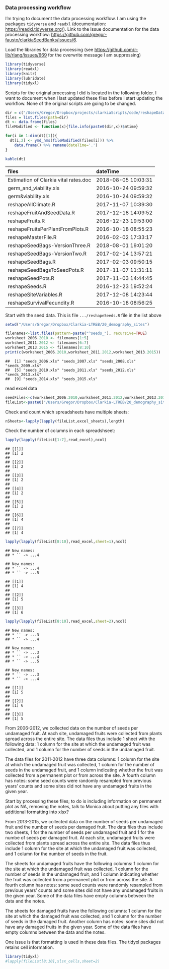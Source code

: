 
### Data processing workflow

I’m trying to document the data processing workflow. I am using the
packages `tidyverse` and `readxl` (documentation:
<https://readxl.tidyverse.org/>). Link to the Issue documentation for
the data processing workflow:
<https://github.com/gregor-fausto/clarkiaSeedBanks/issues/6>.

Load the libraries for data processing (see
<https://github.com/r-lib/rlang/issues/669> for the overwrite message I
am suppressing)

``` r
library(tidyverse)
library(readxl)
library(knitr)
library(lubridate)
library(tidyxl)
```

Scripts for the original processing I did is located in the following
folder. I want to document when I last updated these files before I
start updating the workflow. None of the original scripts are going to
be changed.

``` r
dir = c("/Users/Gregor/Dropbox/projects/clarkiaScripts/code/reshapeDataScripts/")
files = list.files(path=dir)
dt <- data.frame(files)
fileModified <- function(x){file.info(paste0(dir,x))$mtime}

for(i in 1:dim(dt)[1]){
  dt[i,2] <- ymd_hms(fileModified(files[i])) %>%
    data.frame() %>% rename(dateTime='.') 
}

kable(dt)
```

| files                                 | dateTime            |
| :------------------------------------ | :------------------ |
| Estimation of Clarkia vital rates.doc | 2018-08-05 10:03:31 |
| germ\_and\_viability.xls              | 2016-10-24 09:59:32 |
| germ\&viability.xls                   | 2016-10-24 09:59:32 |
| reshapeAllClimate.R                   | 2017-11-07 10:39:30 |
| reshapeFruitAndSeedData.R             | 2017-12-18 14:09:52 |
| reshapeFruits.R                       | 2016-12-23 19:53:00 |
| reshapeFruitsPerPlantFromPlots.R      | 2016-10-18 08:55:23 |
| reshapeMasterFile.R                   | 2016-02-02 17:33:17 |
| reshapeSeedBags-VersionThree.R        | 2018-08-01 19:01:20 |
| reshapeSeedBags-VersionTwo.R          | 2017-02-14 13:57:21 |
| reshapeSeedBags.R                     | 2017-02-03 09:50:15 |
| reshapeSeedBagsToSeedPots.R           | 2017-11-07 11:31:11 |
| reshapeSeedPots.R                     | 2017-11-03 14:44:45 |
| reshapeSeeds.R                        | 2016-12-23 19:52:24 |
| reshapeSiteVariables.R                | 2017-12-08 14:23:44 |
| reshapeSurvivalFecundity.R            | 2016-10-18 08:56:25 |

Start with the seed data. This is file `.../reshapeSeeds.R` file in the
list above

``` r
setwd("/Users/Gregor/Dropbox/Clarkia-LTREB/20_demography_sites")

filenames<-list.files(pattern=paste("^seeds_"), recursive=TRUE)
worksheet_2006.2010 <- filenames[1:5]
worksheet_2011.2012 <- filenames[6:7]
worksheet_2013.2015 <- filenames[8:10]
print(c(worksheet_2006.2010,worksheet_2011.2012,worksheet_2013.2015))
```

    ##  [1] "seeds_2006.xls" "seeds_2007.xls" "seeds_2008.xls" "seeds_2009.xls"
    ##  [5] "seeds_2010.xls" "seeds_2011.xls" "seeds_2012.xls" "seeds_2013.xls"
    ##  [9] "seeds_2014.xls" "seeds_2015.xls"

read excel data

``` r
seedFiles<-c(worksheet_2006.2010,worksheet_2011.2012,worksheet_2013.2015)
fileList<-paste0("/Users/Gregor/Dropbox/Clarkia-LTREB/20_demography_sites/",seedFiles)
```

Check and count which spreadsheets have multiple sheets:

``` r
nSheets<-lapply(lapply(fileList,excel_sheets),length)
```

Check the number of columns in each spreadshseet:

``` r
lapply(lapply(fileList[1:7],read_excel),ncol)
```

    ## [[1]]
    ## [1] 2
    ## 
    ## [[2]]
    ## [1] 2
    ## 
    ## [[3]]
    ## [1] 2
    ## 
    ## [[4]]
    ## [1] 2
    ## 
    ## [[5]]
    ## [1] 2
    ## 
    ## [[6]]
    ## [1] 4
    ## 
    ## [[7]]
    ## [1] 4

``` r
lapply(lapply(fileList[8:10],read_excel,sheet=1),ncol)
```

    ## New names:
    ## * `` -> ...4

    ## New names:
    ## * `` -> ...4
    ## * `` -> ...5

    ## [[1]]
    ## [1] 4
    ## 
    ## [[2]]
    ## [1] 5
    ## 
    ## [[3]]
    ## [1] 6

``` r
lapply(lapply(fileList[8:10],read_excel,sheet=2),ncol)
```

    ## New names:
    ## * `` -> ...3
    ## * `` -> ...4

    ## New names:
    ## * `` -> ...3
    ## * `` -> ...4
    ## * `` -> ...5

    ## New names:
    ## * `` -> ...3
    ## * `` -> ...4

    ## [[1]]
    ## [1] 5
    ## 
    ## [[2]]
    ## [1] 6
    ## 
    ## [[3]]
    ## [1] 5

From 2006-2012, we collected data on the number of seeds per undamaged
fruit. At each site, undamaged fruits were collected from plants spread
across the entire site. The data files thus include 1 sheet with the
following data: 1 column for the site at which the undamaged fruit was
collected, and 1 column for the number of seeds in the undamaged fruit.

The data files for 2011-2012 have three data columns: 1 column for the
site at which the undamaged fruit was collected, 1 column for the number
of seeds in the undamaged fruit, and 1 column indicating whether the
fruit was collected from a permanent plot or from across the site. A
fourth column has notes: some seed counts were randomly resampled from
previous years’ counts and some sites did not have any undamaged fruits
in the given year.

Start by processing these files; to do is including information on
permanent plot as NA, removing the notes, talk to Monica about putting
any files with additional formatting into xlsx?

From 2013-2015, we collected data on the number of seeds per undamaged
fruit and the number of seeds per damaged fruit. The data files thus
include two sheets, 1 for the number of seeds per undamaged fruit and 1
for the numbe of seeds per damaged fruit. At each site, undamaged fruits
were collected from plants spread across the entire site. The data files
thus include 1 column for the site at which the undamaged fruit was
collected, and 1 column for the number of seeds in the fruit.

The sheets for undamaged fruits have the following columns: 1 column for
the site at which the undamaged fruit was collected, 1 column for the
number of seeds in the undamaged fruit, and 1 column indicating whether
the fruit was collected from a permanent plot or from across the site. A
fourth column has notes: some seed counts were randomly resampled from
previous years’ counts and some sites did not have any undamaged fruits
in the given year. Some of the data files have empty columns between the
data and the notes.

The sheets for damaged fruits have the following columns: 1 column for
the site at which the damaged fruit was collected, and 1 column for the
number of seeds in the damaged fruit. Another column has notes: some
sites did not have any damaged fruits in the given year. Some of the
data files have empty columns between the data and the notes.

One issue is that formatting is used in these data files. The tidyxl
packages retains cell information.

``` r
library(tidyxl)
#lapply(fileList[8:10],xlsx_cells,sheet=2)
```
